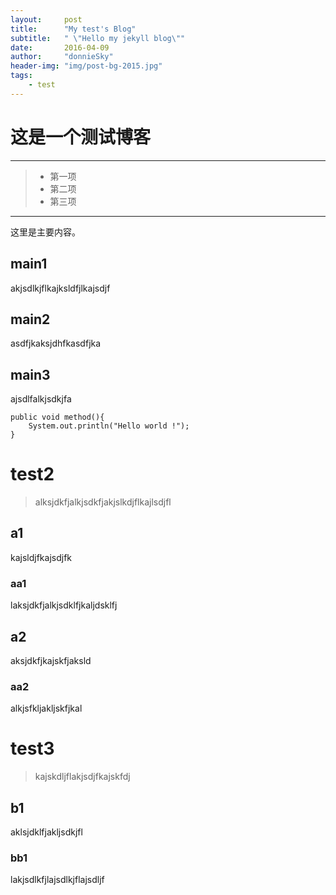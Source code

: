 ```yaml
---
layout:     post
title:      "My test's Blog"
subtitle:   " \"Hello my jekyll blog\""
date:       2016-04-09
author:     "donnieSky"
header-img: "img/post-bg-2015.jpg"
tags:
    - test
---
```


# 这是一个测试博客

----

> * 第一项
> * 第二项
> * 第三项

----

这里是主要内容。

## main1

akjsdlkjflkajksldfjlkajsdjf

## main2

asdfjkaksjdhfkasdfjka

## main3

ajsdlfalkjsdkjfa

```code
public void method(){
	System.out.println("Hello world !");
}
```

# test2

> alksjdkfjalkjsdkfjakjslkdjflkajlsdjfl

## a1

kajsldjfkajsdjfk

### aa1
laksjdkfjalkjsdklfjkaljdsklfj

## a2
aksjdkfjkajskfjaksld

### aa2

alkjsfkljakljskfjkal

# test3

> kajskdljflakjsdjfkajskfdj

## b1

aklsjdklfjakljsdkjfl

### bb1

lakjsdlkfjlajsdlkjflajsdljf